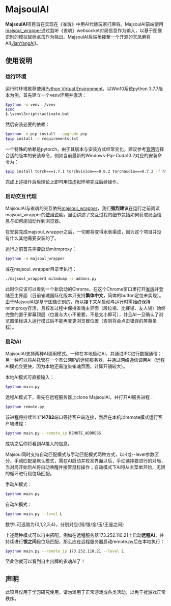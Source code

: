 # MajsoulAI
**MajsoulAI**项目旨在实现在《雀魂》中用AI代替玩家打麻将。MajsoulAI前端使用[majsoul_wrapper](https://github.com/747929791/majsoul_wrapper)通过监听《雀魂》websocket对局信息作为输入，以基于图像识别的模拟鼠标点击作为输出。MajsoulAI后端桥接至一个开源的天凤麻将AI([JianYangAI](https://github.com/erreurt/MahjongAI))。

## 使用说明

### 运行环境

运行时环境推荐使用[Python Virtual Environment](https://docs.python.org/3/tutorial/venv.html)，以Win10系统python 3.7.7版本为例，首先建立一个venv环境并激活：
```bash
$python -m venv ./venv
$cmd
$.\venv\Scripts\activate.bat
```
然后安装必要的依赖：
```bash
$python -m pip install --upgrade pip
$pip install -r requirements.txt
```
一个特殊的依赖是pytorch，由于其版本与安装方式经常变化，建议参考[官网](https://pytorch.org/get-started/locally/)选择合适的版本的安装命令，例如当前最新的Windows-Pip-Cuda10.2对应的安装命令为：
```bash
$pip install torch===1.7.1 torchvision===0.8.2 torchaudio===0.7.2 -f https://download.pytorch.org/whl/torch_stable.html
```
完成上述操作后后理论上即可用该虚拟环境完成后续操作。

### 启动交互代理

MajsoulAI与雀魂的交互依托[majsoul_wrapper](https://github.com/747929791/majsoul_wrapper)，我们**强烈建议**在运行之前阅读majsoul_wrapper的[使用说明](https://github.com/747929791/majsoul_wrapper)，里面讲述了交互过程的细节包括如何获取局面信息与如何施加动作到浏览器。

在安装完成majsoul_wrapper之后，一切都将变得水到渠成，因为这个项目并没有什么其他需要安装的了。

运行之前首先需要启动mitmproxy：

```bash
$python -m majsoul_wrapper
```
或在majsoul_wrapper目录里执行：

```bash
./majsoul_wrapper$ mitmdump -s addons.py
```

此时你应该可以看到一个新启动的Chrome，在这个Chrome窗口里打开[雀魂](http://www.maj-soul.com/)并登陆至主界面（目前雀魂国际化版本只支持**繁体中文**，简体的button定位未实现）。由于MajsoulAI是基于图像识别的，所以接下来AI启动与运行时需始终保持mitmproxy存活，且校准过程中保持雀魂主界面（段位場、比賽場、友人場）始终完整的置于屏幕顶层（位置与大小不重要，不是太小即可），并且AI一旦确认了浏览器坐标进入运行模式后不能再变更浏览器位置（否则将会点击错误的屏幕坐标）。


### 启动AI

MajsoulAI支持两种AI调用模式。一种在本地启动AI，并通过IPC进行数据通信；另一种可以将AI托管在一个有公网IP的远程服务器，并通过网络通信调用AI（远程AI模式会更快，因为本地还需渲染雀魂页面，计算开销较大）。

本地AI模式可直接输入：
```bash
$python main.py
```

远程AI模式下，需先在远程服务器上clone MajsoulAI，并打开AI服务进程：
```bash
$python remote.py
```
该进程将持续监听**14782**端口等待客户端连接，然后在本机以remote模式运行客户端进程：
```bash
$python main.py --remote_ip REMOTE_ADDRESS
```

成功之后你将看到AI接入的信息。

Majsoul同时支持自动匹配模式与手动匹配模式两种方式，以-l或--level参数区分。手动匹配是默认模式，需在AI启动并校准界面以后，手动选择要进行的对局，当对局开始后AI将自动唤醒并接管鼠标操作；自动模式下AI将从主菜单开始，无限的循环进行段位场匹配。

手动AI模式：
```bash
$python main.py
```

自动AI模式：
```bash
$python main.py --level L
```

数字L可选值为{0,1,2,3,4}，分别对应{铜/银/金/玉/王座之间}

上述两种模式可以自由搭配，例如在远程服务器173.252.110.21上启动**远程AI**，并持续进行**银之间**段位场匹配，那么应在远程服务器启动remote.py后在本地执行：
```bash
$python main.py --remote_ip 173.252.110.21 --level 1
```

至此你就可以看到自主出牌的雀魂AI了！

## 声明

此项目仅用于学习研究使用，请勿滥用于正常游戏或各类活动，以免干扰游戏正常秩序。
